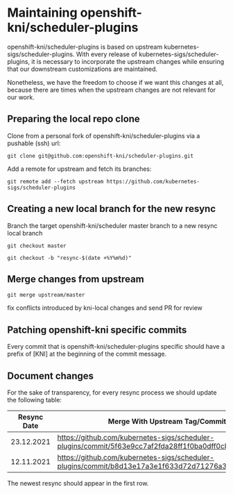 # Maintaining openshift-kni/scheduler-plugins

openshift-kni/scheduler-plugins is based on upstream kubernetes-sigs/scheduler-plugins.
With every release of kubernetes-sigs/scheduler-plugins, it is necessary to incorporate the upstream changes
while ensuring that our downstream customizations are maintained.

Nonetheless, we have the freedom to choose if we want this changes at all, because there are times when the upstream
changes are not relevant for our work.

## Preparing the local repo clone
Clone from a personal fork of openshift-kni/scheduler-plugins via a pushable (ssh) url:

`git clone git@github.com:openshift-kni/scheduler-plugins.git`

Add a remote for upstream and fetch its branches:

`git remote add --fetch upstream https://github.com/kubernetes-sigs/scheduler-plugins`

## Creating a new local branch for the new resync

Branch the target openshift-kni/scheduler master branch to a new resync local branch 

`git checkout master`

`git checkout -b "resync-$(date +%Y%m%d)"`

## Merge changes from upstream

`git merge upstream/master`

fix conflicts introduced by kni-local changes and send PR for review

## Patching openshift-kni specific commits

Every commit that is openshift-kni/scheduler-plugins specific should have a prefix of [KNI] 
at the beginning of the commit message.

## Document changes

For the sake of transparency, for every resync process we should update the following table:

  | Resync Date  | Merge With Upstream Tag/Commit                                                                        | Author|
  |--------------|-------------------------------------------------------------------------------------------------------|-------|
  | 23.12.2021   | https://github.com/kubernetes-sigs/scheduler-plugins/commit/5f63e9cc7af2fda28ff1f0ba0dff0cb847c36179  | Tal-or|
  | 12.11.2021   | https://github.com/kubernetes-sigs/scheduler-plugins/commit/b8d13e17a3e1f633d72d71276a3da6fecf89f2e3  | Tal-or|

The newest resync should appear in the first row.

